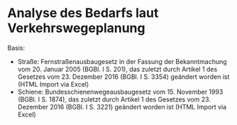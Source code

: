 # Analyse des Bedarfs laut Verkehrswegeplanung

Basis: 

- Straße: Fernstraßenausbaugesetz in der Fassung der Bekanntmachung vom 20. Januar 2005 (BGBl. I S. 201), das zuletzt durch Artikel 1 des Gesetzes vom 23. Dezember 2016 (BGBl. I S. 3354) geändert worden ist (HTML Import via Excel)
- Schiene: Bundesschienenwegeausbaugesetz vom 15. November 1993 (BGBl. I S. 1874), das zuletzt durch Artikel 1 des Gesetzes vom 23. Dezember 2016 (BGBl. I S. 3221) geändert worden ist (HTML Import via Excel)
